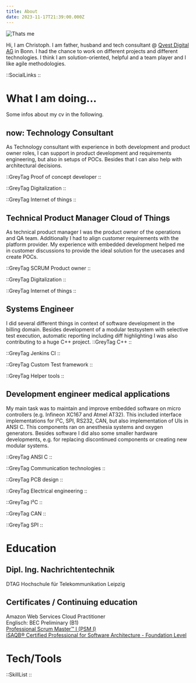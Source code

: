 ```yaml
---
title: About
date: 2023-11-17T21:39:00.000Z
---
```


![Thats me](/img/CU_Web_res.png)

Hi, I am Christoph. I am father, husband and tech consultant @ [Qvest Digital AG](https://www.qvest-digital.com) in Bonn. I had the chance to work on different projects and different technologies. I think I am solution-oriented, helpful and a team player and I like agile methodologies.

::SocialLinks
::

# What I am doing...

Some infos about my cv in the following.

## now: Technology Consultant

As Technology consultant with experience in both development and product owner roles, I can support in product development and requirements engineering, but also in setups of POCs. Besides that I can also help with architectural decisions.

::GreyTag
Proof of concept developer
::

::GreyTag
Digitalization
::

::GreyTag
Internet of things
::

## Technical Product Manager Cloud of Things

As technical product manager I was the product owner of the operations and QA team. Additionally I had to align customer requirements with the platform provider. My experience with embedded development helped me in customer discussions to provide the ideal solution for the usecases and create POCs.

::GreyTag
SCRUM Product owner
::

::GreyTag
Digitalization
::

::GreyTag
Internet of things
::

## Systems Engineer

I did several different things in context of software development in the billing domain. Besides development of a modular testsystem with selective test execution, automatic reporting including diff highlighting I was also contributing to a huge C++ project.
::GreyTag
C++
::

::GreyTag
Jenkins CI
::

::GreyTag
Custom Test framework
::

::GreyTag
Helper tools
:: 

## Development engineer medical applications

My main task was to maintain and improve embedded software on micro controllers (e.g. Infineon XC167 and Atmel AT32). This included interface implementations for I²C, SPI, RS232, CAN, but also implementation of UIs in ANSI C. This components ran on anesthesia systems and oxygen generators. Besides software I did also some smaller hardware developments, e.g. for replacing discontinued components or creating new modular systems.

::GreyTag
ANSI C
::

::GreyTag
Communication technologies
::

::GreyTag
PCB design
::

::GreyTag
Electrical engineering
::

::GreyTag
I²C
::

::GreyTag
CAN
::

::GreyTag
SPI
::

# Education

## Dipl. Ing. Nachrichtentechnik

DTAG Hochschule für Telekommunikation Leipzig

## Certificates / Continuing education

Amazon Web Services Cloud Practitioner\
Englisch: BEC Preliminary (B1)\
[Professional Scrum Master™ I (PSM I)](https://www.credly.com/badges/1e7f55ab-bd72-4723-98cc-85a80d11a78c/public_url)\
[iSAQB® Certified Professional for Software Architecture - Foundation Level](https://www.certible.com/badge/99e29db7-877e-4faf-92ac-68a073f4346e/)

# Tech/Tools

::SkillList
::
